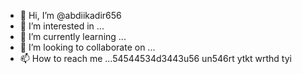 - 👋 Hi, I’m @abdiikadir656
- 👀 I’m interested in ...
- 🌱 I’m currently learning ...
- 💞️ I’m looking to collaborate on ...
- 📫 How to reach me ...54544534d3443u56
un546rt ytkt  wrthd tyi
<!---xfj
abdiikadir656/abdiikadir656 is a ✨ special ✨ repository because its `README.md` (this file) appears on your GitHub profile.
You can click the Preview link to take a look at your changes.
--->
